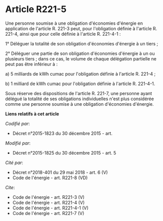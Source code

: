 # Article R221-5

Une personne soumise à une obligation d'économies d'énergie en application de l'article R. 221-3 peut, pour l'obligation
définie à l'article R. 221-4, ainsi que pour celle définie à l'article R. 221-4-1 : 

1° Déléguer la totalité de son obligation d'économies d'énergie à un tiers ; 

2° Déléguer une partie de son obligation d'économies d'énergie à un ou plusieurs tiers ; dans ce cas, le volume de chaque
délégation partielle ne peut pas être inférieur à : 

a) 5 milliards de kWh cumac pour l'obligation définie à l'article R. 221-4 ; 

b) 1 milliard de kWh cumac pour l'obligation définie à l'article R. 221-4-1. 

Sous réserve des dispositions de l'article R. 221-7, une personne ayant délégué la totalité de ses obligations individuelles
n'est plus considérée comme une personne soumise à une obligation d'économies d'énergie.

**Liens relatifs à cet article**

_Codifié par_:

  - Décret n°2015-1823 du 30 décembre 2015 - art.

_Modifié par_:

  - Décret n°2015-1825 du 30 décembre 2015 - art. 5

_Cité par_:

  - Décret n°2018-401 du 29 mai 2018 - art. 6 (V)
  - Code de l'énergie - art. R221-8 (VD)

_Cite_:

  - Code de l'énergie - art. R221-3 (V)
  - Code de l'énergie - art. R221-4 (V)
  - Code de l'énergie - art. R221-4-1 (V)
  - Code de l'énergie - art. R221-7 (V)
